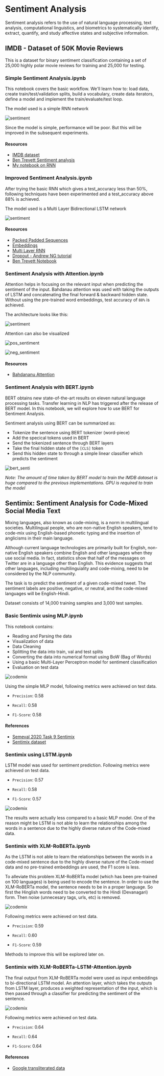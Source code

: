 # Sentiment Analysis

Sentiment analysis refers to the use of natural language processing, text analysis, computational linguistics, and biometrics to systematically identify, extract, quantify, and study affective states and subjective information.

## IMDB - Dataset of 50K Movie Reviews

This is a dataset for binary sentiment classification containing a set of 25,000 highly polar movie reviews for training and 25,000 for testing. 

### Simple Sentiment Analysis.ipynb

This notebook covers the basic workflow. We'll learn how to: load data, create train/test/validation splits, build a vocabulary, create data iterators, define a model and implement the train/evaluate/test loop.

The model used is a simple RNN network

![sentiment](../../../assets/images/applications/sentiment/simple.gif)

Since the model is simple, performance will be poor. But this will be improved in the subsequent experiments.

#### Resources

- [IMDB dataset](http://ai.stanford.edu/~amaas/data/sentiment/)
- [Ben Trevett Sentiment analysis](https://github.com/bentrevett/pytorch-sentiment-analysis)
- [My notebook on RNN](https://github.com/graviraja/100-Days-of-NLP/blob/master/architectures/RNN.ipynb)

### Improved Sentiment Analysis.ipynb

After trying the basic RNN which gives a test_accuracy less than 50%, following techniques have been experimented and a test_accuracy above 88% is achieved.

The model used is a Multi Layer Bidirectional LSTM network

![sentiment](../../../assets/images/applications/sentiment/improved.png)

#### Resources

- [Packed Padded Sequences](https://github.com/graviraja/pytorch-sample-codes/blob/master/pad_sequences.py)
- [Embeddings](https://github.com/graviraja/100-Days-of-NLP/tree/master/embeddings)
- [Multi Layer RNN](https://github.com/graviraja/100-Days-of-NLP/blob/master/architectures/RNN.ipynb)
- [Dropout - Andrew NG tutorial](https://www.youtube.com/watch?v=ARq74QuavAo)
- [Ben Trevett Notebook](https://github.com/bentrevett/pytorch-sentiment-analysis/blob/master/2%20-%20Upgraded%20Sentiment%20Analysis.ipynb)

### Sentiment Analysis with Attention.ipynb

Attention helps in focusing on the relevant input when predicting the sentiment of the input. Bahdanau attention was used with taking the outputs of LSTM and concatenating the final forward & backward hidden state. Without using the pre-trained word embeddings, test accuracy of `88%` is achieved.

The architecture looks like this:

![sentiment](../../../assets/images/applications/sentiment/sentiment_attention.png)

Attention can also be visualized

![pos_sentiment](../../../assets/images/applications/sentiment/sentiment_attn_pos.png)

![neg_sentiment](../../../assets/images/applications/sentiment/sentiment_attn_neg.png)

#### Resources

- [Bahdananu Attention](https://github.com/graviraja/100-Days-of-NLP/blob/applications/sentiment/architectures/bahdanau_attention.py)

### Sentiment Analysis with BERT.ipynb

BERT obtains new state-of-the-art results on eleven natural language processing tasks. Transfer learning in NLP has triggered after the release of BERT model. In this notebook, we will explore how to use BERT for Sentiment Analysis.

Sentiment analysis using BERT can be summarized as:
- Tokenize the sentence using BERT tokenizer (word-piece)
- Add the specical tokens used in BERT
- Send the tokenized sentence through BERT layers
- Take the final hidden state of the `[CLS]` token
- Send this hidden state to through a simple linear classifier which predicts the sentiment

![bert_senti](../../../assets/images/applications/sentiment/bert_senti.png)

*Note: The amount of time taken by BERT model to train the IMDB dataset is huge compared to the previous implementations. GPU is required to train the model*

## Sentimix: Sentiment Analysis for Code-Mixed Social Media Text

Mixing languages, also known as code-mixing, is a norm in multilingual societies. Multilingual people, who are non-native English speakers, tend to code-mix using English-based phonetic typing and the insertion of anglicisms in their main language.

Although current language technologies are primarily built for English, non-native English speakers combine English and other languages when they use social media. In fact, statistics show that half of the messages on Twitter are in a language other than English. This evidence suggests that other languages, including multilinguiality and code-mixing, need to be considered by the NLP community.

The task is to predict the sentiment of a given code-mixed tweet. The sentiment labels are positive, negative, or neutral, and the code-mixed languages will be English-Hindi.

Dataset consists of 14,000 training samples and 3,000 test samples.

### Basic Sentimix using MLP.ipynb

This notebook contains:

- Reading and Parsing the data
- Visualization of data
- Data Cleaning
- Splitting the data into train, val and test splits
- Converting the data into numerical format using BoW (Bag of Words)
- Using a basic Multi-Layer Perceptron model for sentiment classification
- Evaluation on test data

![codemix](../../../assets/images/applications/sentiment/codemix_mlp.png)

Using the simple MLP model, following metrics were achieved on test data.

- `Precision`: 0.58

- `Recall`: 0.58

- `F1-Score`: 0.58

#### References

- [Semeval 2020 Task 9 Sentimix](https://ritual-uh.github.io/sentimix2020/)
- [Sentimix dataset](https://github.com/gopalanvinay/thesis-vinay-gopalan)


### Sentimix using LSTM.ipynb

LSTM model was used for sentiment prediction. Following metrics were achieved on test data.

- `Precision`: 0.57

- `Recall`: 0.58

- `F1-Score`: 0.57

![codemix](../../../assets/images/applications/sentiment/codemix_lstm.png)


The results were actually less compared to a basic MLP model. One of the reason might be LSTM is not able to learn the relationships among the words in a sentence due to the highly diverse nature of the Code-mixed data.


### Sentimix with XLM-RoBERTa.ipynb

As the LSTM is not able to learn the relationships between the words in a code-mixed sentence due to the highly diverse nature of the Code-mixed data and no pre-trained embeddings are used, the F1 score is less.

To alleviate this problem XLM-RoBERTa model (which has been pre-trained on 100 languages) is being used to encode the sentence. In order to use the XLM-RoBERTa model, the sentence needs to be in a proper language. So first the Hinglish words need to be converted to the Hindi (Devanagari) form. Then noise (unnecesary tags, urls, etc) is removed.

![codemix](../../../assets/images/applications/sentiment/codemix_xlm.png)

Following metrics were achieved on test data.

- `Precision`: 0.59

- `Recall`: 0.60

- `F1-Score`: 0.59

Methods to improve this will be explored later on.


### Sentimix with XLM-RoBERTa-LSTM-Attention.ipynb

The final output from XLM-RoBERTa model were used as input embeddings to bi-directional LSTM model. An attention layer, which takes the outputs from LSTM layer, produces a weighted representation of the input, which is then passed through a classifier for predicting the sentiment of the sentence.

![codemix](../../../assets/images/applications/sentiment/codemix_xlm_attn.png)


Following metrics were achieved on test data.

- `Precision`: 0.64

- `Recall`: 0.64

- `F1-Score`: 0.64

#### References

- [Google transliterated data](https://github.com/keshav22bansal/BAKSA_IITK)